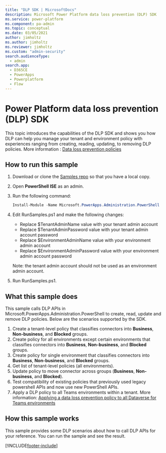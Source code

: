 ```yaml
---
title: "DLP SDK | MicrosoftDocs"
description: Microsoft Power Platform data loss prevention (DLP) SDK
ms.service: power-platform
ms.component: pa-admin
ms.topic: conceptual
ms.date: 03/05/2021
author: jimholtz
ms.author: jimholtz
ms.reviewer: jimholtz
ms.custom: "admin-security"
search.audienceType: 
  - admin
search.app:
  - D365CE
  - PowerApps
  - Powerplatform
  - Flow
---
```

# Power Platform data loss prevention (DLP) SDK 

This topic introduces the capabilities of the DLP SDK and shows you how DLP can help you manage your tenant and environment policy with experiences ranging from creating, reading, updating, to removing DLP policies. More information : [Data loss prevention policies](wp-data-loss-prevention.md)

## How to run this sample

1. Download or clone the [Samples repo](https://github.com/microsoft/PowerApps-Samples/tree/master/powershell/admin-center) so that you have a local copy.

2. Open **PowerShell ISE** as an admin.

3. Run the following command:

    ```powershell
    Install-Module -Name Microsoft.PowerApps.Administration.PowerShell -Force
    ```

4. Edit RunSamples.ps1 and make the following changes:
   - Replace $TenantAdminName value with your tenant admin account
   - Replace $TenantAdminPassword value with your tenant admin account password
   - Replace $EnvironmentAdminName value with your environment admin account
   - Replace $EnvironmentAdminPassword value with your environment admin account password

   Note: the tenant admin account should not be used as an environment admin account.

5. Run RunSamples.ps1.

## What this sample does

This sample calls DLP APIs in Microsoft.PowerApps.Administration.PowerShell to create, read, update and remove DLP policies. Below are the scenarios supported by the SDK.

1. Create a tenant-level policy that classifies connectors into **Business**, **Non-business**, and **Blocked** groups. 
2. Create policy for all environments except certain environments that classifies connectors into **Business**, **Non-business**, and **Blocked** groups. 
3. Create policy for single environment that classifies connectors into **Business**, **Non-business**, and **Blocked** groups. 
4. Get list of tenant-level policies (all environments). 
5. Update policy to move connector across groups (**Business**, **Non-business**, and **Blocked**). 
6. Test compatibility of existing policies that previously used legacy powershell APIs and now use new PowerShell APIs. 
7. Apply a DLP policy to all Teams environments within a tenant. More information: [Applying a data loss prevention policy to all Dataverse for Teams environments](about-teams-environment.md#applying-a-data-loss-prevention-policy-to-all-dataverse-for-teams-environments)

## How this sample works

This sample provides some DLP scenarios about how to call DLP APIs for your reference. You can run the sample and see the result.



[!INCLUDE[footer-include](../includes/footer-banner.md)]